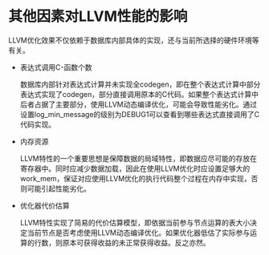 # 其他因素对LLVM性能的影响<a name="ZH-CN_TOPIC_0245374540"></a>

LLVM优化效果不仅依赖于数据库内部具体的实现，还与当前所选择的硬件环境等有关。

-   表达式调用C-函数个数

    数据库内部针对表达式计算并未实现全codegen，即在整个表达式计算中部分表达式实现了codegen，部分直接调用原本的C代码。如果整个表达式计算中后者占据了主要部分，使用LLVM动态编译优化，可能会导致性能劣化。通过设置log\_min\_message的级别为DEBUG1可以查看到哪些表达式直接调用了C代码实现。

-   内存资源

    LLVM特性的一个重要思想是保障数据的局域特性，即数据应尽可能的存放在寄存器中。同时应减少数据加载，因此在使用LLVM优化时应设置足够大的work\_mem，保证对应使用LLVM优化的执行代码整个过程在内存中实现，否则可能引起性能劣化。

-   优化器代价估算

    LLVM特性实现了简易的代价估算模型，即依据当前参与节点运算的表大小决定当前节点是否考虑使用LLVM动态编译优化。如果优化器低估了实际参与运算的行数，则原本可获得收益的未正常获得收益。反之亦然。
